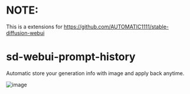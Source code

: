 # NOTE:
This is a extensions for https://github.com/AUTOMATIC1111/stable-diffusion-webui

# sd-webui-prompt-history
Automatic store your generation info with image and apply back anytime.

![image](https://github.com/namkazt/sd-webui-prompt-history/assets/6035916/4a813ab6-ee1c-43b8-997b-085ed416f1b0)

